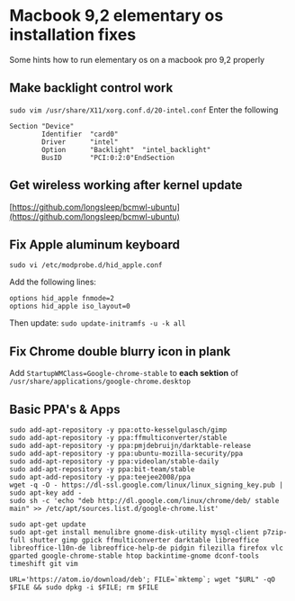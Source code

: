 # Macbook 9,2 elementary os installation fixes
Some hints how to run elementary os on a macbook pro 9,2 properly

## Make backlight control work
`sudo vim /usr/share/X11/xorg.conf.d/20-intel.conf`
Enter the following
```
Section "Device"
        Identifier  "card0"
        Driver      "intel"
        Option      "Backlight"  "intel_backlight"
        BusID       "PCI:0:2:0"EndSection
```

## Get wireless working after kernel update
[https://github.com/longsleep/bcmwl-ubuntu](https://github.com/longsleep/bcmwl-ubuntu)

## Fix Apple aluminum keyboard
`sudo vi /etc/modprobe.d/hid_apple.conf`

Add the following lines:

```
options hid_apple fnmode=2
options hid_apple iso_layout=0
```

Then update:
`sudo update-initramfs -u -k all`

## Fix Chrome double blurry icon in plank
Add `StartupWMClass=Google-chrome-stable` to __each sektion__ of `/usr/share/applications/google-chrome.desktop`

## Basic PPA's & Apps

```
sudo add-apt-repository -y ppa:otto-kesselgulasch/gimp
sudo add-apt-repository -y ppa:ffmulticonverter/stable
sudo add-apt-repository -y ppa:pmjdebruijn/darktable-release
sudo add-apt-repository -y ppa:ubuntu-mozilla-security/ppa
sudo add-apt-repository -y ppa:videolan/stable-daily
sudo add-apt-repository -y ppa:bit-team/stable
sudo apt-add-repository -y ppa:teejee2008/ppa
wget -q -O - https://dl-ssl.google.com/linux/linux_signing_key.pub | sudo apt-key add -
sudo sh -c 'echo "deb http://dl.google.com/linux/chrome/deb/ stable main" >> /etc/apt/sources.list.d/google-chrome.list'

sudo apt-get update
sudo apt-get install menulibre gnome-disk-utility mysql-client p7zip-full shutter gimp gpick ffmulticonverter darktable libreoffice libreoffice-l10n-de libreoffice-help-de pidgin filezilla firefox vlc gparted google-chrome-stable htop backintime-gnome dconf-tools timeshift git vim 

URL='https://atom.io/download/deb'; FILE=`mktemp`; wget "$URL" -qO $FILE && sudo dpkg -i $FILE; rm $FILE
```
